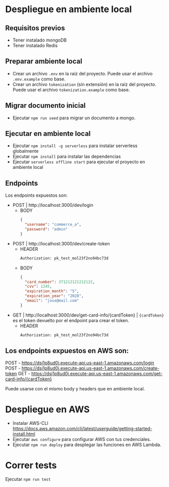 # Despliegue en ambiente local

## Requisitos previos

- Tener instalado mongoDB
- Tener instalado Redis

## Preparar ambiente local

- Crear un archivo `.env` en la raíz del proyecto. Puede usar el archivo `.env.example` como base.
- Crear un archivo `tokenization` (sin extensión) en la raíz del proyecto. Puede usar el archivo `tokenization.example` como base.

## Migrar documento inicial

- Ejecutar `npm run seed` para migrar un documento a mongo.

## Ejecutar en ambiente local

- Ejecutar `npm install -g serverless` para instalar serverless globalmente
- Ejecutar `npm install` para instalar las dependencias
- Ejecutar `serverless offline start` para ejecutar el proyecto en ambiente local

## Endpoints

Los endpoints expuestos son:

- POST | http://localhost:3000/dev/login
  - BODY
    ```json
    {
      "username": "commerce_a",
      "password": "admin"
    }
    ```
- POST | http://localhost:3000/dev/create-token
  - HEADER
    ```sh
    Authorization: pk_test_mol23f2no94bc73d
    ```
  - BODY
    ```json
    {
      "card_number": 371212121212122,
      "cvv": 1245,
      "expiration_month": "5",
      "expiration_year": "2028",
      "email": "jose@mail.com"
    }
    ```
- GET | http://localhost:3000/dev/get-card-info/{cardToken} | `{cardToken}` es el token devuelto por el endpoint para crear el token.
  - HEADER
    ```sh
    Authorization: pk_test_mol23f2no94bc73d
    ```

## Los endpoints expuestos en AWS son:

POST - https://dsj1p8ud0j.execute-api.us-east-1.amazonaws.com/login
POST - https://dsj1p8ud0j.execute-api.us-east-1.amazonaws.com/create-token
GET - https://dsj1p8ud0j.execute-api.us-east-1.amazonaws.com/get-card-info/{cardToken}

Puede usarse con el mismo body y headers que en ambiente local.

# Despliegue en AWS

- Instalar AWS-CLI https://docs.aws.amazon.com/cli/latest/userguide/getting-started-install.html
- Ejecutar `aws configure` para configurar AWS con tus credenciales.
- Ejecutar `npm run deploy` para desplegar las funciones en AWS Lambda.

# Correr tests

Ejecutar `npm run test`
